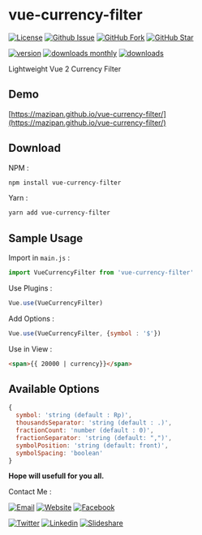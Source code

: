# vue-currency-filter
[![License](https://img.shields.io/github/license/mazipan/vue-currency-filter.svg?maxAge=3600)](https://github.com/mazipan/vue-currency-filter) 
[![Github Issue](https://img.shields.io/github/issues/mazipan/vue-currency-filter.svg?maxAge=3600)](https://github.com/mazipan/vue-currency-filter/issues) 
[![GitHub Fork](https://img.shields.io/github/forks/mazipan/vue-currency-filter.svg?maxAge=3600)](https://github.com/mazipan/vue-currency-filter/network) 
[![GitHub Star](https://img.shields.io/github/stars/mazipan/vue-currency-filter.svg?maxAge=3600)](https://github.com/mazipan/vue-currency-filter/stargazers) 

[![version](https://img.shields.io/npm/v/vue-currency-filter.svg)](https://www.npmjs.com/package/vue-currency-filter)
[![downloads monthly](https://img.shields.io/npm/dm/vue-currency-filter.svg)](https://www.npmjs.com/package/vue-currency-filter) 
[![downloads](https://img.shields.io/npm/dt/vue-currency-filter.svg)](https://www.npmjs.com/package/vue-currency-filter) 

Lightweight Vue 2 Currency Filter

## Demo
[https://mazipan.github.io/vue-currency-filter/](https://mazipan.github.io/vue-currency-filter/)


## Download

NPM :
```bash
npm install vue-currency-filter
```

Yarn :
```bash
yarn add vue-currency-filter
```

## Sample Usage

Import in `main.js` :

```javascript
import VueCurrencyFilter from 'vue-currency-filter'
```

Use Plugins : 

```javascript
Vue.use(VueCurrencyFilter)
```

Add Options : 
```javascript
Vue.use(VueCurrencyFilter, {symbol : '$'})
```

Use in View :

```html
<span>{{ 20000 | currency}}</span>
```

## Available Options

```javascript
{
  symbol: 'string (default : Rp)',
  thousandsSeparator: 'string (default : .)',
  fractionCount: 'number (default : 0)',
  fractionSeparator: 'string (default: ",")',
  symbolPosition: 'string (default: front)',
  symbolSpacing: 'boolean'
}
```


**Hope will usefull for you all.**

Contact Me :

[![Email](https://img.shields.io/badge/mazipanneh-Email-yellow.svg?maxAge=3600)](mailto:mazipanneh@gmail.com) 
[![Website](https://img.shields.io/badge/mazipanneh-Blog-brightgreen.svg?maxAge=3600)](https://mazipanneh.com/blog/)
[![Facebook](https://img.shields.io/badge/mazipanneh-Facebook-blue.svg?maxAge=3600)](https://facebook.com/mazipanneh) 

[![Twitter](https://img.shields.io/badge/Maz_Ipan-Twitter-55acee.svg?maxAge=3600)](https://twitter.com/Maz_Ipan) 
[![Linkedin](https://img.shields.io/badge/irfanmaulanamazipan-Linkedin-0077b5.svg?maxAge=3600)](https://id.linkedin.com/in/irfanmaulanamazipan) 
[![Slideshare](https://img.shields.io/badge/IrfanMaulana21-Slideshare-0077b5.svg?maxAge=3600)](https://www.slideshare.net/IrfanMaulana21) 
